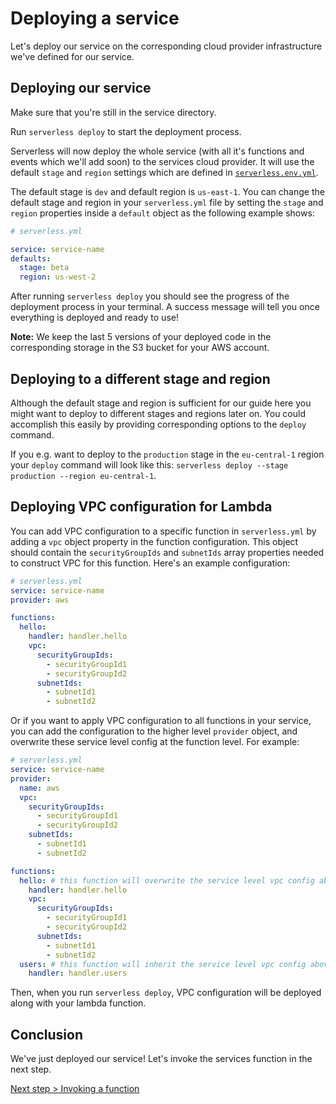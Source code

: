 # Deploying a service

Let's deploy our service on the corresponding cloud provider infrastructure we've defined for our service.

## Deploying our service

Make sure that you're still in the service directory.

Run `serverless deploy` to start the deployment process.

Serverless will now deploy the whole service (with all it's functions and events which we'll add soon) to the
services cloud provider. It will use the default `stage` and `region` settings which are defined in
[`serverless.env.yml`](../understanding-serverless/serverless-env-yml.md).

The default stage is `dev` and default region is `us-east-1`. You can change the default stage and region in your `serverless.yml` file by setting the `stage` and `region` properties inside a `default` object as the following example shows:

```yml
# serverless.yml

service: service-name
defaults:
  stage: beta
  region: us-west-2
```

After running `serverless deploy` you should see the progress of the deployment process in your terminal.
A success message will tell you once everything is deployed and ready to use!

**Note:** We keep the last 5 versions of your deployed code in the corresponding storage in the S3 bucket for your AWS account.

## Deploying to a different stage and region

Although the default stage and region is sufficient for our guide here you might want to deploy to different stages and
regions later on. You could accomplish this easily by providing corresponding options to the `deploy` command.

If you e.g. want to deploy to the `production` stage in the `eu-central-1` region your `deploy` command will look like
this: `serverless deploy --stage production --region eu-central-1`.

## Deploying VPC configuration for Lambda

You can add VPC configuration to a specific function in `serverless.yml` by adding a `vpc` object property in the function configuration. This object should contain the `securityGroupIds` and `subnetIds` array properties needed to construct VPC for this function. Here's an example configuration:

```yml
# serverless.yml
service: service-name
provider: aws

functions:
  hello:
    handler: handler.hello
    vpc:
      securityGroupIds:
        - securityGroupId1
        - securityGroupId2
      subnetIds: 
        - subnetId1
        - subnetId2
```

Or if you want to apply VPC configuration to all functions in your service, you can add the configuration to the higher level `provider` object, and overwrite these service level config at the function level. For example:

```yml
# serverless.yml
service: service-name
provider:
  name: aws
  vpc:
    securityGroupIds:
      - securityGroupId1
      - securityGroupId2
    subnetIds: 
      - subnetId1
      - subnetId2

functions:
  hello: # this function will overwrite the service level vpc config above
    handler: handler.hello
    vpc:
      securityGroupIds:
        - securityGroupId1
        - securityGroupId2
      subnetIds: 
        - subnetId1
        - subnetId2
  users: # this function will inherit the service level vpc config above
    handler: handler.users
```

Then, when you run `serverless deploy`, VPC configuration will be deployed along with your lambda function.

## Conclusion

We've just deployed our service! Let's invoke the services function in the next step.

[Next step > Invoking a function](invoking-a-function.md)
